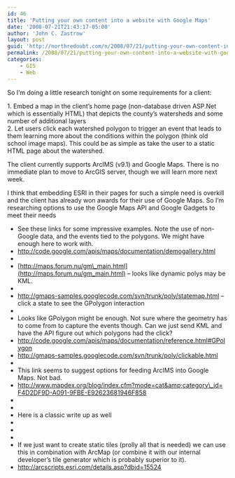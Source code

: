 ```yaml
---
id: 46
title: 'Putting your own content into a website with Google Maps'
date: '2008-07-21T21:43:17-05:00'
author: 'John C. Zastrow'
layout: post
guid: 'http://northredoubt.com/n/2008/07/21/putting-your-own-content-into-a-website-with-google-maps/'
permalink: /2008/07/21/putting-your-own-content-into-a-website-with-google-maps/
categories:
    - GIS
    - Web
---
```


So I’m doing a little research tonight on some requirements for a client:

1\. Embed a map in the client’s home page (non-database driven ASP.Net which is essentially HTML) that depicts the county’s watersheds and some number of additional layers  
2\. Let users click each watershed polygon to trigger an event that leads to them learning more about the conditions within the polygon (think old school image maps). This could be as simple as take the user to a static HTML page about the watershed.

The client currently supports ArcIMS (v9.1) and Google Maps. There is no immediate plan to move to ArcGIS server, though we will learn more next week.

I think that embedding ESRI in their pages for such a simple need is overkill and the client has already won awards for their use of Google Maps. So I’m researching options to use the Google Maps API and Google Gadgets to meet their needs

- See these links for some impressive examples. Note the use of non-Google data, and the events tied to the polygons. We might have enough here to work with.
- <http://code.google.com/apis/maps/documentation/demogallery.html>
- 
- [http://maps.forum.nu/gm\_main.html](http://maps.forum.nu/gm_main.html) – looks like dynamic polys may be KML.
- 
- <http://gmaps-samples.googlecode.com/svn/trunk/poly/statemap.html> – click a state to see the GPolygon interaction
- 
- Looks like GPolygon might be enough. Not sure where the geometry has to come from to capture the events though. Can we just send KML and have the API figure out which polygons had the click?
- <http://code.google.com/apis/maps/documentation/reference.html#GPolygon>
- <http://gmaps-samples.googlecode.com/svn/trunk/poly/clickable.html>
- 
- This link seems to suggest options for feeding ArcIMS into Google Maps. Not bad.
- [http://www.mapdex.org/blog/index.cfm?mode=cat&amp;category\_id= F4D2DF9D-A091-9FBE-E92623681946F858](http://www.mapdex.org/blog/index.cfm?mode=cat&category_id=F4D2DF9D-A091-9FBE-E92623681946F858)
- 
- 
- Here is a classic write up as well
- 
- 
- 
- If we just want to create static tiles (prolly all that is needed) we can use this in combination with ArcMap (or combine it with our internal developer’s tile generator which is probably superior to it).
- <http://arcscripts.esri.com/details.asp?dbid=15524>